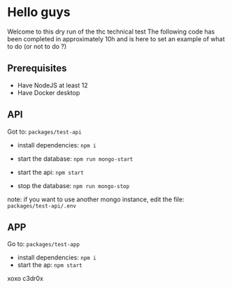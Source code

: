 # Hello guys

Welcome to this dry run of the thc technical test
The following code has been completed in approximately 10h and is here to set an example of what to do (or not to do ?)

## Prerequisites

- Have NodeJS at least 12
- Have Docker desktop

## API

Got to: `packages/test-api`

- install dependencies: `npm i`
- start the database: `npm run mongo-start`
- start the api: `npm start`

- stop the database: `npm run mongo-stop`

note: if you want to use another mongo instance, edit the file: `packages/test-api/.env`

## APP

Go to: `packages/test-app`

- install dependencies: `npm i`
- start the ap: `npm start`

xoxo
c3dr0x
